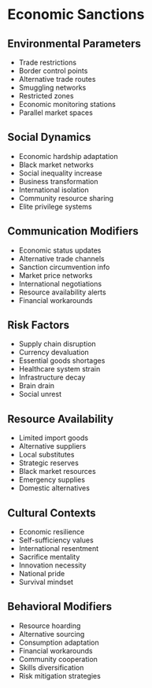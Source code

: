 # Economic Sanctions

## Environmental Parameters
- Trade restrictions
- Border control points
- Alternative trade routes
- Smuggling networks
- Restricted zones
- Economic monitoring stations
- Parallel market spaces

## Social Dynamics
- Economic hardship adaptation
- Black market networks
- Social inequality increase
- Business transformation
- International isolation
- Community resource sharing
- Elite privilege systems

## Communication Modifiers
- Economic status updates
- Alternative trade channels
- Sanction circumvention info
- Market price networks
- International negotiations
- Resource availability alerts
- Financial workarounds

## Risk Factors
- Supply chain disruption
- Currency devaluation
- Essential goods shortages
- Healthcare system strain
- Infrastructure decay
- Brain drain
- Social unrest

## Resource Availability
- Limited import goods
- Alternative suppliers
- Local substitutes
- Strategic reserves
- Black market resources
- Emergency supplies
- Domestic alternatives

## Cultural Contexts
- Economic resilience
- Self-sufficiency values
- International resentment
- Sacrifice mentality
- Innovation necessity
- National pride
- Survival mindset

## Behavioral Modifiers
- Resource hoarding
- Alternative sourcing
- Consumption adaptation
- Financial workarounds
- Community cooperation
- Skills diversification
- Risk mitigation strategies 